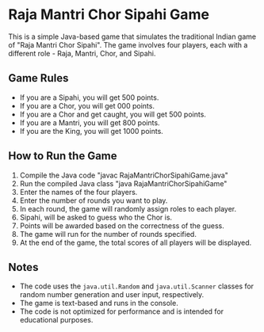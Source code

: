 # Raja Mantri Chor Sipahi Game

This is a simple Java-based game that simulates the traditional Indian game of "Raja Mantri Chor Sipahi". The game involves four players, each with a different role - Raja, Mantri, Chor, and Sipahi.

## Game Rules

- If you are a Sipahi, you will get 500 points.
- If you are a Chor, you will get 000 points.
- If you are a Chor and get caught, you will get 500 points.
- If you are a Mantri, you will get 800 points.
- If you are the King, you will get 1000 points.

## How to Run the Game

1. Compile the Java code "javac RajaMantriChorSipahiGame.java"
1. Run the compiled Java class "java RajaMantriChorSipahiGame"
1. Enter the names of the four players.
1. Enter the number of rounds you want to play.
1. In each round, the game will randomly assign roles to each player.
1. Sipahi, will be asked to guess who the Chor is.
1. Points will be awarded based on the correctness of the guess.
1. The game will run for the number of rounds specified.
1. At the end of the game, the total scores of all players will be displayed.


## Notes

- The code uses the `java.util.Random` and `java.util.Scanner` classes for random number generation and user input, respectively.
- The game is text-based and runs in the console.
- The code is not optimized for performance and is intended for educational purposes.